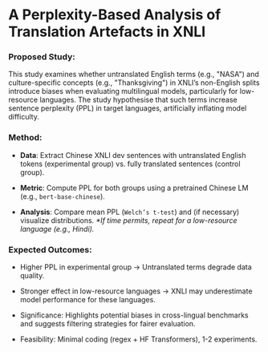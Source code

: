# A Perplexity-Based Analysis of Translation Artefacts in XNLI

### Proposed Study: 

This study examines whether untranslated English terms (e.g., "NASA") and culture-specific concepts (e.g., "Thanksgiving") in XNLI’s non-English splits introduce biases when evaluating multilingual models, particularly for low-resource languages. The study hypothesise that such terms increase sentence perplexity (PPL) in target languages, artificially inflating model difficulty.

### Method:

- **Data**: Extract Chinese XNLI dev sentences with untranslated English tokens (experimental group) vs. fully translated sentences (control group).

- **Metric**: Compute PPL for both groups using a pretrained Chinese LM (e.g., `bert-base-chinese`).

- **Analysis**: Compare mean PPL (`Welch’s t-test`) and (if necessary) visualize distributions. _*If time permits, repeat for a low-resource language (e.g., Hindi)._

### Expected Outcomes:

- Higher PPL in experimental group → Untranslated terms degrade data quality.

- Stronger effect in low-resource languages → XNLI may underestimate model performance for these languages.

- Significance: Highlights potential biases in cross-lingual benchmarks and suggests filtering strategies for fairer evaluation.

- Feasibility: Minimal coding (regex + HF Transformers), 1-2 experiments.

